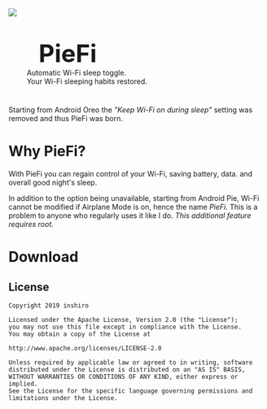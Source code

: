 
<img align="left" src="https://i.postimg.cc/7Y6xjw79/ic-launcher-round.png">
<div style="text-align: left"><font size="14"><b><br>&emsp; PieFi</b></font></div>
<div style="text-align: left">&emsp; &emsp; Automatic Wi-Fi sleep toggle.</div>
<div style="text-align: left">&emsp; &emsp; Your Wi-Fi sleeping habits restored.</div>

#
<div style="text-align: left">Starting from Android Oreo the <i>"Keep Wi-Fi on during sleep"</i> setting was removed and thus PieFi was born.</div>

# Why PieFi?

With PieFi you can regain control of your Wi-Fi, saving battery, data. and overall good night's sleep.

In addition to the option being unavailable, starting from Android Pie, Wi-Fi cannot be modified if Airplane Mode is on, hence the name _PieFi._ This is a problem to anyone who regularly uses it like I do.
*This additional feature requires root.*

# Download

License
-------

    Copyright 2019 inshiro

    Licensed under the Apache License, Version 2.0 (the "License");
    you may not use this file except in compliance with the License.
    You may obtain a copy of the License at

    http://www.apache.org/licenses/LICENSE-2.0

    Unless required by applicable law or agreed to in writing, software
    distributed under the License is distributed on an "AS IS" BASIS,
    WITHOUT WARRANTIES OR CONDITIONS OF ANY KIND, either express or implied.
    See the License for the specific language governing permissions and
    limitations under the License.
